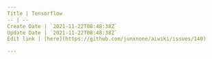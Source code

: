 ```yaml
---
Title | Tensorflow
-- | --
Create Date | `2021-11-22T08:48:38Z`
Update Date | `2021-11-22T08:48:38Z`
Edit link | [here](https://github.com/junxnone/aiwiki/issues/140)

---
```


